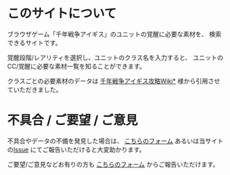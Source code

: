 # このサイトについて
ブラウザゲーム「千年戦争アイギス」のユニットの覚醒に必要な素材を、
検索できるサイトです。

覚醒段階/レアリティを選択し、ユニットのクラス名を入力すると、
ユニットのCC/覚醒に必要な素材一覧を知ることができます。

クラスごとの必要素材のデータは
[千年戦争アイギス攻略Wiki*](https://wikiwiki.jp/aigiszuki/)
様から引用させていただきました。

# 不具合 / ご要望 / ご意見
不具合やデータの不備を発見した場合は、
[こちらのフォーム](https://forms.gle/9GQpEwQ6d4C3kKS7A)
あるいは当サイトの[Issue](https://github.com/heptaliane/aigisUnitEvolutionFinder/issues/new)
にてご報告いただけると大変助かります。

ご要望/ご意見などお有りの方も
[こちらのフォーム](https://forms.gle/9GQpEwQ6d4C3kKS7A)
からご報告いただけます。
